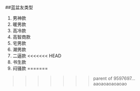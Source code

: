 ##蓝盆友类型

1. 男神款 
2. 暖男款 
3. 高冷款 
4. 高智商款 
5. 宅男款
6. 潮男款
7. 二逼款
<<<<<<< HEAD
8. 书生款
9. 闷骚款
=======

>>>>>>> parent of 9597697... aaoaoaoaoaoao
